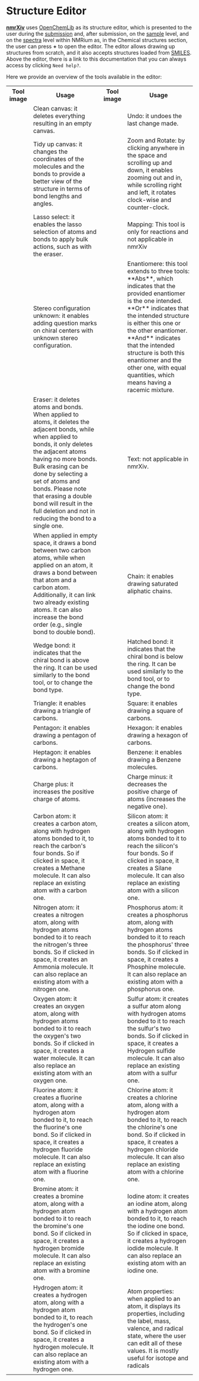 # Structure Editor

**[nmrXiv](https://nmrxiv.org)** uses [OpenChemLib](https://github.com/Actelion/openchemlib) as its structure editor, which is presented to the user during the [submission](/submission-guides/submission-process.html) and, after submission, on the [sample](/submission-guides/data-model/sample#edit) level, and on the [spectra](/submission-guides/data-model/spectra#edit) level within NMRium as, in the Chemical structures section, the user can press **+** to open the editor. The editor allows drawing up structures from scratch, and it also accepts structures loaded from [SMILES](https://www.daylight.com/dayhtml/doc/theory/theory.smiles.html). Above the editor, there is a link to this documentation that you can always access by clicking `Need help?`.

Here we provide an overview of the tools available in the editor:

<table>
  <tr>
    <th>Tool image</th>
    <th>Usage</th>
    <th>Tool image</th>
    <th>Usage</th>
  </tr>
  <tr>
    <td><img src="/img/editor/trash.png" alt=""/></td>
    <td>Clean canvas: it deletes everything resulting in an empty canvas.</td>
    <td><img src="/img/editor/undo.png" alt=""/></td>
    <td>Undo: it undoes the last change made.</td>
  </tr>
  <tr>
    <td><img src="/img/editor/star.png" alt=""/></td>
    <td>Tidy up canvas: it changes the coordinates of the molecules and the bonds to provide a better view of the structure in terms of bond lengths and angles.</td>
    <td><img src="/img/editor/rotate.png" alt=""/></td>
    <td>Zoom and Rotate: by clicking anywhere in the space and scrolling up and down, it enables zooming out and in, while scrolling right and left, it rotates clock-wise and counter-clock.</td>
  </tr>
  <tr>
    <td><img src="/img/editor/laso.png" alt=""/></td>
    <td>Lasso select: it enables the lasso selection of atoms and bonds to apply bulk actions, such as with the eraser.</td>
    <td><img src="/img/editor/tool.png" alt=""/></td>
    <td>Mapping: This tool is only for reactions and not applicable in nmrXiv</td>
  </tr>
  <tr>
    <td><img src="/img/editor/question.png" alt=""/></td>
    <td>Stereo configuration unknown: it enables adding question marks on chiral centers with unknown stereo configuration.</td>
    <td><img src="/img/editor/abs.png" alt=""/></td>
    <td>Enantiomere: this tool extends to three tools: **Abs**, which indicates that the provided enantiomer is the one intended. **Or** indicates that the intended structure is either this one or the other enantiomer. **And** indicates that the intended structure is both this enantiomer and the other one, with equal quantities, which means having a racemic mixture.</td>
  </tr>
  <tr>
    <td><img src="/img/editor/eraser.png" alt=""/></td>
    <td>Eraser: it deletes atoms and bonds. When applied to atoms, it deletes the adjacent bonds, while when applied to bonds, it only deletes the adjacent atoms having no more bonds. Bulk erasing can be done by selecting a set of atoms and bonds. Please note that erasing a double bond will result in the full deletion and not in reducing the bond to a single one.</td>
    <td><img src="/img/editor/text.png" alt=""/></td>
    <td>Text: not applicable in nmrXiv.</td>
  </tr>
  <tr>
    <td><img src="/img/editor/bond.png" alt=""/></td>
    <td>When applied in empty space, it draws a bond between two carbon atoms, while when applied on an atom, it draws a bond between that atom and a carbon atom. Additionally, it can link two already existing atoms. It can also increase the bond order (e.g., single bond to double bond).</td>
    <td><img src="/img/editor/chain.png" alt=""/></td>
    <td>Chain: it enables drawing saturated aliphatic chains.</td>
  </tr>
  <tr>
    <td><img src="/img/editor/wedge.png" alt=""/></td>
    <td>Wedge bond: it indicates that the chiral bond is above the ring. It can be used similarly to the bond tool, or to change the bond type.</td>
    <td><img src="/img/editor/hatch.png" alt=""/></td>
    <td>Hatched bond: it indicates that the chiral bond is below the ring. It can be used similarly to the bond tool, or to change the bond type.</td>
  </tr>
  <tr>
    <td><img src="/img/editor/triangle.png" alt=""/></td>
    <td>Triangle: it enables drawing a triangle of carbons.</td>
    <td><img src="/img/editor/square.png" alt=""/></td>
    <td>Square: it enables drawing a square of carbons.</td>
  </tr>
  <tr>
    <td><img src="/img/editor/pentagon.png" alt=""/></td>
    <td>Pentagon: it enables drawing a pentagon of carbons.</td>
    <td><img src="/img/editor/hexagon.png" alt=""/></td>
    <td>Hexagon: it enables drawing a hexagon of carbons.</td>
  </tr>
  <tr>
    <td><img src="/img/editor/heptagon.png" alt=""/></td>
    <td>Heptagon: it enables drawing a heptagon of carbons.</td>
    <td><img src="/img/editor/benzene.png" alt=""/></td>
    <td>Benzene: it enables drawing a Benzene molecules.</td>
  </tr>
  <tr>
    <td><img src="/img/editor/plus.png" alt=""/></td>
    <td>Charge plus: it increases the positive charge of atoms.</td>
    <td><img src="/img/editor/minus.png" alt=""/></td>
    <td>Charge minus: it decreases the positive charge of atoms (increases the negative one).</td>
  </tr>
  <tr>
    <td><img src="/img/editor/c.png" alt=""/></td>
    <td>Carbon atom: it creates a carbon atom, along with hydrogen atoms bonded to it, to reach the carbon's four bonds. So if clicked in space, it creates a Methane molecule. It can also replace an existing atom with a carbon one.</td>
    <td><img src="/img/editor/si.png" alt=""/></td>
    <td>Silicon atom: it creates a silicon atom, along with hydrogen atoms bonded to it to reach the silicon's four bonds. So if clicked in space, it creates a Silane molecule. It can also replace an existing atom with a silicon one.</td>
  </tr>
  <tr>
    <td><img src="/img/editor/n.png" alt=""/></td>
    <td>Nitrogen atom: it creates a nitrogen atom, along with hydrogen atoms bonded to it to reach the nitrogen's three bonds. So if clicked in space, it creates an Ammonia molecule. It can also replace an existing atom with a nitrogen one.</td>
    <td><img src="/img/editor/p.png" alt=""/></td>
    <td>Phosphorus atom: it creates a phosphorus atom, along with hydrogen atoms bonded to it to reach the phosphorus' three bonds. So if clicked in space, it creates a Phosphine molecule. It can also replace an existing atom with a phosphorus one.</td>
  </tr>
  <tr>
    <td><img src="/img/editor/o.png" alt=""/></td>
    <td>Oxygen atom: it creates an oxygen atom, along with hydrogen atoms bonded to it to reach the oxygen's two bonds. So if clicked in space, it creates a water molecule. It can also replace an existing atom with an oxygen one.</td>
    <td><img src="/img/editor/s.png" alt=""/></td>
    <td>Sulfur atom: it creates a sulfur atom along with hydrogen atoms bonded to it to reach the sulfur's two bonds. So if clicked in space, it creates a Hydrogen sulfide molecule. It can also replace an existing atom with a sulfur one.</td>
  </tr>
  <tr>
    <td><img src="/img/editor/f.png" alt=""/></td>
    <td>Fluorine atom: it creates a fluorine atom, along with a hydrogen atom bonded to it, to reach the fluorine's one bond. So if clicked in space, it creates a hydrogen fluoride molecule. It can also replace an existing atom with a fluorine one.</td>
    <td><img src="/img/editor/cl.png" alt=""/></td>
    <td>Chlorine atom: it creates a chlorine atom, along with a hydrogen atom bonded to it, to reach the chlorine's one bond. So if clicked in space, it creates a hydrogen chloride molecule. It can also replace an existing atom with a chlorine one.</td>
  </tr>
  <tr>
    <td><img src="/img/editor/br.png" alt=""/></td>
    <td>Bromine atom: it creates a bromine atom, along with a hydrogen atom bonded to it to reach the bromine's one bond. So if clicked in space, it creates a hydrogen bromide molecule. It can also replace an existing atom with a bromine one.</td>
    <td><img src="/img/editor/i.png" alt=""/></td>
    <td>Iodine atom: it creates an iodine atom, along with a hydrogen atom bonded to it, to reach the iodine one bond. So if clicked in space, it creates a hydrogen iodide molecule. It can also replace an existing atom with an iodine one.</td>
  </tr>
  <tr>
    <td><img src="/img/editor/h.png" alt=""/></td>
    <td>Hydrogen atom: it creates a hydrogen atom, along with a hydrogen atom bonded to it, to reach the hydrogen's one bond. So if clicked in space, it creates a hydrogen molecule. It can also replace an existing atom with a hydrogen one.</td>
    <td><img src="/img/editor/q.png" alt=""/></td>
    <td>Atom properties: when applied to an atom, it displays its properties, including the label, mass, valence, and radical state, where the user can edit all of these values. It is mostly useful for isotope and radicals</td>
  </tr>
</table>
